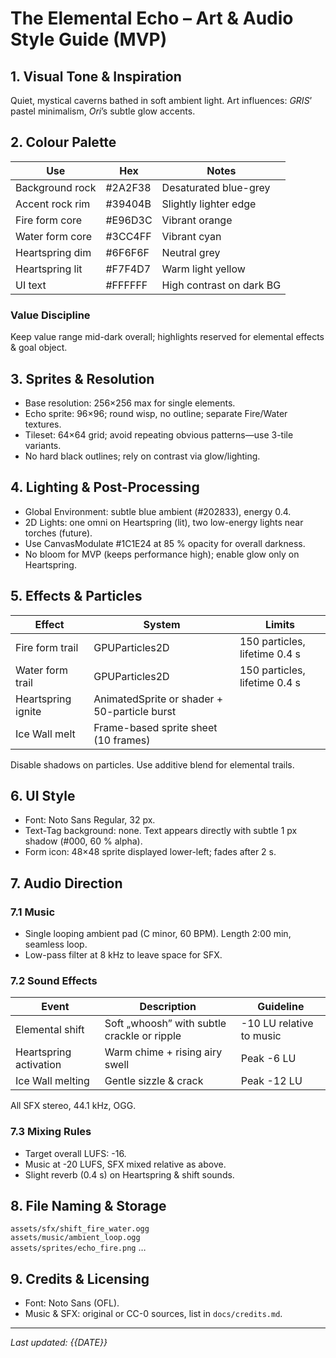 # The Elemental Echo – Art & Audio Style Guide (MVP)

## 1. Visual Tone & Inspiration
Quiet, mystical caverns bathed in soft ambient light.  Art influences: *GRIS*’ pastel minimalism, *Ori*’s subtle glow accents.

## 2. Colour Palette
| Use | Hex | Notes |
| --- | --- | --- |
| Background rock | #2A2F38 | Desaturated blue-grey |
| Accent rock rim | #39404B | Slightly lighter edge |
| Fire form core | #E96D3C | Vibrant orange |
| Water form core | #3CC4FF | Vibrant cyan |
| Heartspring dim | #6F6F6F | Neutral grey |
| Heartspring lit | #F7F4D7 | Warm light yellow |
| UI text | #FFFFFF | High contrast on dark BG |

### Value Discipline
Keep value range mid-dark overall; highlights reserved for elemental effects & goal object.

## 3. Sprites & Resolution
* Base resolution: 256×256 max for single elements.
* Echo sprite: 96×96; round wisp, no outline; separate Fire/Water textures.
* Tileset: 64×64 grid; avoid repeating obvious patterns—use 3-tile variants.
* No hard black outlines; rely on contrast via glow/lighting.

## 4. Lighting & Post-Processing
* Global Environment: subtle blue ambient (#202833), energy 0.4.
* 2D Lights: one omni on Heartspring (lit), two low-energy lights near torches (future).
* Use CanvasModulate #1C1E24 at 85 % opacity for overall darkness.
* No bloom for MVP (keeps performance high); enable glow only on Heartspring.

## 5. Effects & Particles
| Effect | System | Limits |
| --- | --- | --- |
| Fire form trail | GPUParticles2D | 150 particles, lifetime 0.4 s |
| Water form trail | GPUParticles2D | 150 particles, lifetime 0.4 s |
| Heartspring ignite | AnimatedSprite or shader + 50-particle burst |
| Ice Wall melt | Frame-based sprite sheet (10 frames) |

Disable shadows on particles. Use additive blend for elemental trails.

## 6. UI Style
* Font: Noto Sans Regular, 32 px.
* Text-Tag background: none. Text appears directly with subtle 1 px shadow (#000, 60 % alpha).
* Form icon: 48×48 sprite displayed lower-left; fades after 2 s.

## 7. Audio Direction
### 7.1 Music
* Single looping ambient pad (C minor, 60 BPM). Length 2:00 min, seamless loop.
* Low-pass filter at 8 kHz to leave space for SFX.

### 7.2 Sound Effects
| Event | Description | Guideline |
| --- | --- | --- |
| Elemental shift | Soft „whoosh” with subtle crackle or ripple | -10 LU relative to music |
| Heartspring activation | Warm chime + rising airy swell | Peak -6 LU |
| Ice Wall melting | Gentle sizzle & crack | Peak -12 LU |

All SFX stereo, 44.1 kHz, OGG.

### 7.3 Mixing Rules
* Target overall LUFS: -16.
* Music at -20 LUFS, SFX mixed relative as above.
* Slight reverb (0.4 s) on Heartspring & shift sounds.

## 8. File Naming & Storage
`assets/sfx/shift_fire_water.ogg`  
`assets/music/ambient_loop.ogg`  
`assets/sprites/echo_fire.png` …

## 9. Credits & Licensing
* Font: Noto Sans (OFL).  
* Music & SFX: original or CC-0 sources, list in `docs/credits.md`.

---
*Last updated: {{DATE}}* 